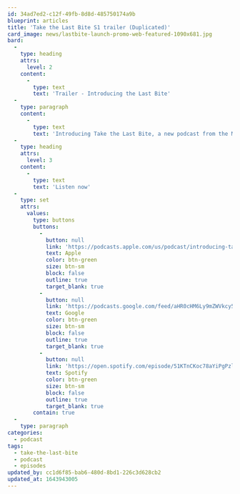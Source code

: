 ```yaml
---
id: 34ad7ed2-c12f-49fb-8d8d-485750174a9b
blueprint: articles
title: 'Take the Last Bite S1 trailer (Duplicated)'
card_image: news/lastbite-launch-promo-web-featured-1090x681.jpg
bard:
  -
    type: heading
    attrs:
      level: 2
    content:
      -
        type: text
        text: 'Trailer - Introducing the Last Bite'
  -
    type: paragraph
    content:
      -
        type: text
        text: 'Introducing Take the Last Bite, a new podcast from the Midwest Institute for Sexuality and Gender Diversity. Season one launches August 31, 2021 with new episodes bi-weekly. In the meantime, learn more about our intentions for this podcast and listen to a sneak peak of episode one.'
  -
    type: heading
    attrs:
      level: 3
    content:
      -
        type: text
        text: 'Listen now'
  -
    type: set
    attrs:
      values:
        type: buttons
        buttons:
          -
            button: null
            link: 'https://podcasts.apple.com/us/podcast/introducing-take-the-last-bite/id1582890778?i=1000533137098'
            text: Apple
            color: btn-green
            size: btn-sm
            block: false
            outline: true
            target_blank: true
          -
            button: null
            link: 'https://podcasts.google.com/feed/aHR0cHM6Ly9mZWVkcy50cmFuc2lzdG9yLmZtL3Rha2UtdGhlLWxhc3QtYml0ZQ/episode/OTc2NzY5MzMtOTk3MC00YjFhLTk0MzEtZGEzODUyOTRhZmJj?sa=X&ved=0CAUQkfYCahcKEwiApuOYwNHyAhUAAAAAHQAAAAAQAQ'
            text: Google
            color: btn-green
            size: btn-sm
            block: false
            outline: true
            target_blank: true
          -
            button: null
            link: 'https://open.spotify.com/episode/51KTnCKoc78aYiPgPzlJSX'
            text: Spotify
            color: btn-green
            size: btn-sm
            block: false
            outline: true
            target_blank: true
        contain: true
  -
    type: paragraph
categories:
  - podcast
tags:
  - take-the-last-bite
  - podcast
  - episodes
updated_by: cc1d6f85-bab6-480d-8bd1-226c3d628cb2
updated_at: 1643943005
---
```

